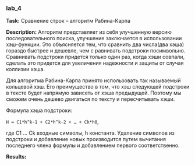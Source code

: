 ### lab_4

**Task:** Сравнение строк – алгоритм Рабина-Карпа

**Description:** Алгоритм представляет из себя улучшенную версию последовательного поиска, улучшение заключается в 
использовании хэш-функции. Это объясняется тем, что сравнить два числа(два хэша) гораздо быстрее и дешевле, чем с
равнивать подстроки посимвольно. Сравнивать подстроки придется только один раз, когда хэши совпали, сделать это придется
для увеличения надежности и защиты от случая коллизии хэша.

Для алгоритма Рабина-Карпа принято использовать так называемый кольцевой хэш. Его преимущество в том, что хэш следующей 
подстроки в тексте будет напрямую зависеть от хэша предыдущей. Поэтому мы сможем очень дешево двигаться по тексту и 
пересчитывать хэши.

Формула хэша подстроки:

`H = C1*h^k-1 + C2*h^k-2 + … + Ck*h0`,

где C1 … Ck входные символы, h константа. Удаление символов из подстроки и добавление новых производится путем вычитания последнего члена формулы и добавлением первого соответственно.

**Results:**
